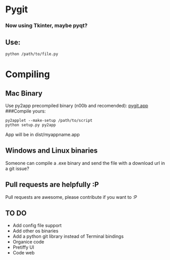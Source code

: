 # Pygit

### Now using Tkinter, maybe pyqt?

## Use:
	python /path/to/file.py

# Compiling
## Mac Binary
Use py2app precompiled binary (n00b and recomended):
[pygit.app](http://docscloud.me/download/50f1f73283167b537b000001)
###Compile yours:
```
py2applet --make-setup /path/to/script
python setup.py py2app
```
App will be in dist/myappname.app

## Windows and Linux binaries
Someone can compile a .exe binary and send the file with a download url in a git issue?

## Pull requests are helpfully :P
Pull requests are awesome, please contribute if you want to :P

## TO DO
+ Add config file support
+ Add other os binaries
+ Add a python git library instead of Terminal bindings
+ Organice code
+ Pretiffy UI
+ Code web